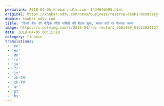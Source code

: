 ```yaml
---
permalink: 2018-04-05-khabar.ndtv.com--1434046605.html
original: https://khabar.ndtv.com/news/business/reserve-banks-monetary-policy-committee-meeting-begins-decision-on-interest-rates-today-1833031
domain: khabar.ndtv.com
title: 'रिजर्व बैंक की मौद्रिक नीति समिति की बैठक शुरू, ब्याज दरों पर फैसला आज'
image: https://i.ndtvimg.com/i/2018-04/rbi-reuters_650x400_61522824127.jpg
date: 2018-04-05 00:15:18
category: finance
translations: 
 - 'en'
 - 'es'
 - 'de'
 - 'ru'
 - 'ja'
 - 'fr'
 - 'it'
 - 'zh-CN'
 - 'zh-TW'
 - 'ar'
 - 'pt'
 - 'hy'
---
```


